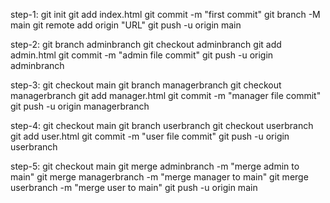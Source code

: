 step-1:
git init
git add index.html
git commit -m "first commit"
git branch -M main
git remote add origin "URL"
git push -u origin main

step-2:
git branch adminbranch
git checkout adminbranch
git add admin.html
git commit -m "admin file commit"
git push -u origin adminbranch

step-3:
git checkout main
git branch managerbranch
git checkout managerbranch
git add manager.html
git commit -m "manager file commit"
git push -u origin managerbranch

step-4:
git checkout main
git branch userbranch
git checkout userbranch
git add user.html
git commit -m "user file commit"
git push -u origin userbranch

step-5:
git checkout main
git merge adminbranch -m "merge admin to main"
git merge managerbranch -m "merge manager to main"
git merge userbranch -m "merge user to main"
git push -u origin main
